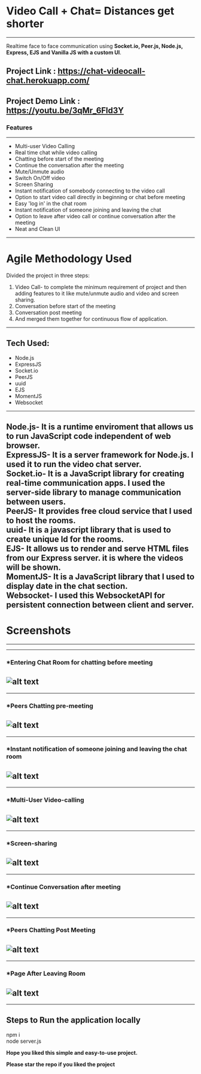 # Video Call + Chat= Distances get shorter
---
Realtime face to face communication using **Socket.io, Peer.js, Node.js, Express, EJS and Vanilla JS with a custom UI**. 

**Project Link** : https://chat-videocall-chat.herokuapp.com/
---  
**Project Demo Link** : https://youtu.be/3qMr_6Fld3Y
---
### Features
---
* Multi-user Video Calling
* Real time chat while video calling
* Chatting before start of the meeting
* Continue the conversation after the meeting
* Mute/Unmute audio
* Switch On/Off video
* Screen Sharing
* Instant notification of somebody connecting to the video call
* Option to start video call directly in beginning or chat before meeting
* Easy 'log in' in the chat room 
* Instant notification of someone joining and leaving the chat
* Option to leave after video call or continue conversation after the meeting 
* Neat and Clean UI
---
# Agile Methodology Used

Divided the project in three steps:
1. Video Call- to complete the minimum requirement of project and then adding features to it like mute/unmute audio and video and screen sharing.
2. Conversation before start of the meeting 
3. Conversation post meeting
4. And merged them together for continuous flow of application.

---
  
## Tech Used:
* Node.js  
* ExpressJS  
* Socket.io  
* PeerJS  
* uuid  
* EJS   
* MomentJS  
* Websocket  
---  
**Node.js**- It is a runtime enviroment that allows us to run JavaScript code independent of web browser.  
**ExpressJS**- It is a server framework for Node.js. I used it to run the video chat server.  
**Socket.io**- It is a JavaScript library for creating real-time communication apps. I used the server-side library to manage communication between users.  
**PeerJS**- It provides free cloud service that I used to host the rooms.  
**uuid**- It is a javascript library that is used to create unique Id for the rooms.  
**EJS**- It allows us to render and serve HTML files from our Express server. it is where the videos will be shown.  
**MomentJS**- It is a JavaScript library that I used to display date in the chat section.  
**Websocket**- I used this WebsocketAPI for persistent connection between client and server.  
---  
  
# Screenshots
---
---
### *Entering Chat Room for chatting before meeting
![alt text](https://github.com/krish-1806/Video-Call-Final/blob/main/Screenshots/chat-before-meeting.png)
---
---
### *Peers Chatting pre-meeting
![alt text](https://github.com/krish-1806/Video-Call-Final/blob/main/Screenshots/peers-chatting-pre-meeting.png)
---
---
### *Instant notification of someone joining and leaving the chat room
![alt text](https://github.com/krish-1806/Video-Call-Final/blob/main/Screenshots/Instant-notifi-of-joining-and-leaving-chat.png)
---
---
### *Multi-User Video-calling
![alt text](https://github.com/krish-1806/Video-Call-Final/blob/main/Screenshots/video-calling.png)
---
---
### *Screen-sharing
![alt text](https://github.com/krish-1806/Video-Call-Final/blob/main/Screenshots/screen-sharing.png)
---
---
### *Continue Conversation after meeting
![alt text](https://github.com/krish-1806/Video-Call-Final/blob/main/Screenshots/chat-after-meeting.png)
---
---
### *Peers Chatting Post Meeting
![alt text](https://github.com/krish-1806/Video-Call-Final/blob/main/Screenshots/peers-chatting-post-meeting.png)
---
---
### *Page After Leaving Room 
![alt text](https://github.com/krish-1806/Video-Call-Final/blob/main/Screenshots/last-page.png)
---
---
## Steps to Run the application locally
npm i  
node server.js  
  
**Hope you liked this simple and easy-to-use project.**

**Please star the repo if you liked the project**



